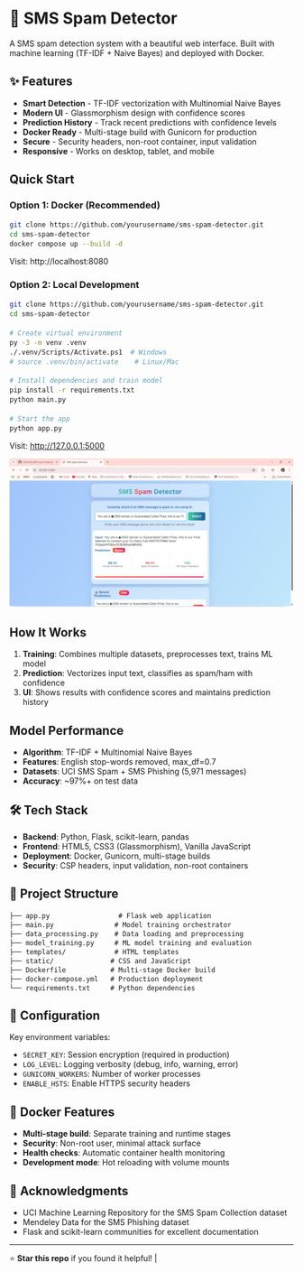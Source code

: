 # 📱 SMS Spam Detector
<!-- 
![Python](https://img.shields.io/badge/python-3.11+-blue.svg)
![Flask](https://img.shields.io/badge/flask-3.1-green.svg)
![Docker](https://img.shields.io/badge/docker-ready-2496ED.svg)
![License](https://img.shields.io/badge/license-MIT-brightgreen.svg) -->

A SMS spam detection system with a beautiful web interface. Built with machine learning (TF-IDF + Naive Bayes) and deployed with Docker.

## ✨ Features

- **Smart Detection** - TF-IDF vectorization with Multinomial Naive Bayes
- **Modern UI** - Glassmorphism design with confidence scores
- **Prediction History** - Track recent predictions with confidence levels
- **Docker Ready** - Multi-stage build with Gunicorn for production
- **Secure** - Security headers, non-root container, input validation
- **Responsive** - Works on desktop, tablet, and mobile

## Quick Start

### Option 1: Docker (Recommended)
```bash
git clone https://github.com/yourusername/sms-spam-detector.git
cd sms-spam-detector
docker compose up --build -d
```
Visit: http://localhost:8080

### Option 2: Local Development
```bash
git clone https://github.com/yourusername/sms-spam-detector.git
cd sms-spam-detector

# Create virtual environment
py -3 -m venv .venv
./.venv/Scripts/Activate.ps1  # Windows
# source .venv/bin/activate    # Linux/Mac

# Install dependencies and train model
pip install -r requirements.txt
python main.py

# Start the app
python app.py
```
Visit: http://127.0.0.1:5000

![Screenshot](<Images/Screenshot (189).png>)

## How It Works

1. **Training**: Combines multiple datasets, preprocesses text, trains ML model
2. **Prediction**: Vectorizes input text, classifies as spam/ham with confidence
3. **UI**: Shows results with confidence scores and maintains prediction history

##  Model Performance

- **Algorithm**: TF-IDF + Multinomial Naive Bayes
- **Features**: English stop-words removed, max_df=0.7
- **Datasets**: UCI SMS Spam + SMS Phishing (5,971 messages)
- **Accuracy**: ~97%+ on test data

## 🛠️ Tech Stack

- **Backend**: Python, Flask, scikit-learn, pandas
- **Frontend**: HTML5, CSS3 (Glassmorphism), Vanilla JavaScript
- **Deployment**: Docker, Gunicorn, multi-stage builds
- **Security**: CSP headers, input validation, non-root containers

## 📁 Project Structure

```
├── app.py                 # Flask web application
├── main.py               # Model training orchestrator
├── data_processing.py    # Data loading and preprocessing
├── model_training.py     # ML model training and evaluation
├── templates/            # HTML templates
├── static/              # CSS and JavaScript
├── Dockerfile           # Multi-stage Docker build
├── docker-compose.yml   # Production deployment
└── requirements.txt     # Python dependencies
```

## 🔧 Configuration

Key environment variables:
- `SECRET_KEY`: Session encryption (required in production)
- `LOG_LEVEL`: Logging verbosity (debug, info, warning, error)
- `GUNICORN_WORKERS`: Number of worker processes
- `ENABLE_HSTS`: Enable HTTPS security headers

## 🐳 Docker Features

- **Multi-stage build**: Separate training and runtime stages
- **Security**: Non-root user, minimal attack surface
- **Health checks**: Automatic container health monitoring
- **Development mode**: Hot reloading with volume mounts



## 🙏 Acknowledgments

- UCI Machine Learning Repository for the SMS Spam Collection dataset
- Mendeley Data for the SMS Phishing dataset
- Flask and scikit-learn communities for excellent documentation

---

⭐ **Star this repo** if you found it helpful! | 